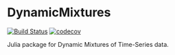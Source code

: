 # DynamicMixtures

[![Build Status](https://travis-ci.com/vsartor/DynamicMixtures.jl.svg?branch=master)](https://travis-ci.com/vsartor/DynamicMixtures.jl) [![codecov](https://codecov.io/gh/vsartor/DynamicMixtures.jl/branch/master/graph/badge.svg)](https://codecov.io/gh/vsartor/DynamicMixtures.jl)

Julia package for Dynamic Mixtures of Time-Series data.
